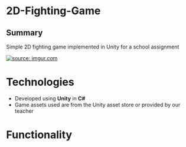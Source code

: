 # 2D-Fighting-Game

## Summary

 Simple 2D fighting game implemented in Unity for a school assignment
 
<a href="https://imgur.com/Xpttqw3"><img src="https://i.imgur.com/Xpttqw3.gif" title="source: imgur.com" /></a>

# Technologies

- Developed using **Unity** in **C#**
- Game assets used are from the Unity asset store or provided by our teacher

# Functionality


<!--stackedit_data:
eyJoaXN0b3J5IjpbLTE4ODc1MjYyNTEsMjE0MDMyNTE4NCwtNT
QwNTI3NzY0XX0=
-->